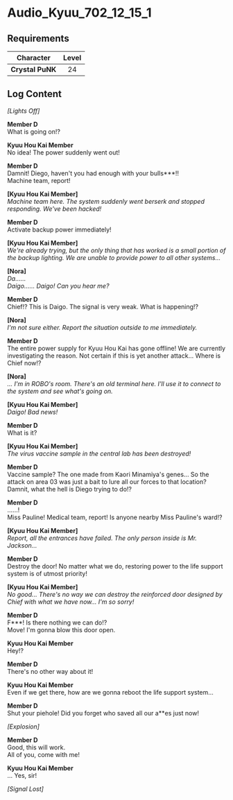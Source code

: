 #  Audio_Kyuu_702_12_15_1
## Requirements
|   Character    |Level|
|----------------|:---:|
|**Crystal PuNK**| 24  |

## Log Content
*\[Lights Off\]*

**Member D**<br>
What is going on!?

**Kyuu Hou Kai Member**<br>
No idea! The power suddenly went out!

**Member D**<br>
Damnit! Diego, haven't you had enough with your bulls\*\*\*!!<br>
Machine team, report!

**[Kyuu Hou Kai Member]**<br>
*Machine team here. The system suddenly went berserk and stopped responding. We've been hacked!*

**Member D**<br>
Activate backup power immediately!

**[Kyuu Hou Kai Member]**<br>
*We're already trying, but the only thing that has worked is a small portion of the backup lighting. We are unable to provide power to all other systems...*

**[Nora]**<br>
*Da......<br>
Daigo...... Daigo! Can you hear me?*

**Member D**<br>
Chief!? This is Daigo. The signal is very weak. What is happening!?

**[Nora]**<br>
*I'm not sure either. Report the situation outside to me immediately.*

**Member D**<br>
The entire power supply for Kyuu Hou Kai has gone offline! We are currently investigating the reason. Not certain if this is yet another attack... Where is Chief now!?

**[Nora]**<br>
*... I'm in ROBO's room. There's an old terminal here. I'll use it to connect to the system and see what's going on.*

**[Kyuu Hou Kai Member]**<br>
*Daigo! Bad news!*

**Member D**<br>
What is it?

**[Kyuu Hou Kai Member]**<br>
*The virus vaccine sample in the central lab has been destroyed!*

**Member D**<br>
Vaccine sample? The one made from Kaori Minamiya's genes... So the attack on area 03 was just a bait to lure all our forces to that location? Damnit, what the hell is Diego trying to do!?

**Member D**<br>
......!<br>
Miss Pauline! Medical team, report! Is anyone nearby Miss Pauline's ward!?

**[Kyuu Hou Kai Member]**<br>
*Report, all the entrances have failed. The only person inside is Mr. Jackson...*

**Member D**<br>
Destroy the door! No matter what we do, restoring power to the life support system is of utmost priority!

**[Kyuu Hou Kai Member]**<br>
*No good... There's no way we can destroy the reinforced door designed by Chief with what we have now... I'm so sorry!*

**Member D**<br>
F\*\*\*! Is there nothing we can do!?<br>
Move! I'm gonna blow this door open.

**Kyuu Hou Kai Member**<br>
Hey!?

**Member D**<br>
There's no other way about it!

**Kyuu Hou Kai Member**<br>
Even if we get there, how are we gonna reboot the life support system...

**Member D**<br>
Shut your piehole! Did you forget who saved all our a\*\*es just now!

*\[Explosion\]*

**Member D**<br>
Good, this will work.<br>
All of you, come with me!

**Kyuu Hou Kai Member**<br>
... Yes, sir!

*[Signal Lost]*
